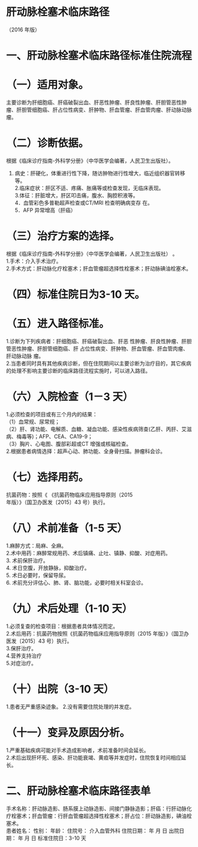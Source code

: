 # 肝动脉栓塞术临床路径  
（2016 年版）  
# 一、肝动脉栓塞术临床路径标准住院流程  
# （一）适用对象。  
主要诊断为肝细胞癌、肝癌破裂出血、肝恶性肿瘤、肝良性肿瘤、肝胆管恶性肿瘤、肝胆管细胞癌、肝占位性病变、肝肿物、肝血管瘤、肝血管肉瘤、肝动脉动脉瘤。  
# （二）诊断依据。  
根据《临床诊疗指南-外科学分册》（中华医学会编著，人民卫生出版社）。  
1. 病史：肝硬化，体重进行性下降，随访肿物进行性增大，临近组织器官转移等。  
2.临床症状：肝区不适、疼痛、胀痛等或检查发现，无临床表现。  
3.体征：肝脏增大，肝区叩击痛，腹水、胸腔积液等。  
4．血管彩色多普勒超声检查或CT/MRI 检查明确病变存 在。  
5．AFP 异常增高（肝癌）  
# （三）治疗方案的选择。  
根据《临床诊疗指南-外科学分册》（中华医学会编著，人民卫生出版社） 。  
1.手术：介入手术治疗。  
2.手术方式：肝动脉化疗栓塞术；肝血管瘤超选择性栓塞术；肝动脉碘油栓塞术。  
# （四）标准住院日为3-10 天。  
# （五）进入路径标准。  
1.诊断为下列疾病者：肝细胞癌、肝癌破裂出血、肝恶 性肿瘤、肝良性肿瘤、肝胆管恶性肿瘤、肝胆管细胞癌、肝 占位性病变、肝肿物、肝血管瘤、肝血管肉瘤、肝动脉动脉 瘤。  
2.当患者同时具有其他疾病诊断，但在住院期间以主要诊断为治疗目的，其它疾病的处理不影响主要诊断的临床路径流程实施时，可以进入路径。  
# （六）入院检查（1－3 天）  
1.必须检查的项目或有三个月内的结果：  
（1）血常规、尿常规；  
（2）肝、肾功能、电解质、血糖、凝血功能、感染性疾病筛查(乙肝、丙肝、艾滋病、梅毒等)；AFP、CEA、CA19-9；  
（3）胸片、心电图、腹部彩超或CT 增强或核磁检查。  
2.根据患者病情选择：超声心动、肺功能、全身骨扫描。肿瘤科会诊。  
# （七）选择用药。  
抗菌药物：按照《 《抗菌药物临床应用指导原则（2015  
年版）》（国卫办医发〔2015〕43 号）执行。  
# （八）术前准备（1-5 天）  
1.麻醉方式：局麻、全麻。  
2.术中用药：麻醉常规用药、术后镇痛、止吐、镇静、抑酸、对症用药。  
3. 术前保肝治疗。  
4. 术日空腹，开放静脉，抑酸治疗。  
5. 术日必要时，保留导尿。  
6. 术前充分评估心、肺、肾、脑功能，必要时相关科室会诊。  
# （九）术后处理（1-10 天）  
1.必须复查的检查项目：根据患者具体情况而定。  
2.术后用药：抗菌药物按照《抗菌药物临床应用指导原则（2015 年版）》（国卫办医发〔2015〕43 号）执行。  
3.保肝治疗。  
4.营养支持治疗  
5.对症治疗。  
# （十）出院（3-10 天）  
1.患者无严重感染迹象。 2.没有需要住院处理的并发症。  
# （十一）变异及原因分析。  
1.严重基础疾病可能对手术造成影响者，术前准备时间会延长。  
2.术后出现肝坏死、感染、肝功能衰竭、黄疸等并发症时，住院恢复时间相应延长。  
# 二、肝动脉栓塞术临床路径表单  
手术名称：肝动脉造影、肠系膜上动脉造影、间接门静脉造影；肝癌：行肝动脉化疗栓塞术；肝血管瘤：行肝血管瘤超选择性栓塞术；肝占位：肝动脉造影，碘油栓塞术。  
患者姓名：           性别：    年龄：       住院号：           介入血管外科 住院日期：     年   月  日   出院日期：     年   月   日   标准住院日：3-10 天  
